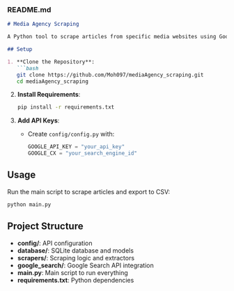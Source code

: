 ### README.md

```markdown
# Media Agency Scraping

A Python tool to scrape articles from specific media websites using Google Custom Search API. Extracts article details, stores them in a SQLite database, and exports to CSV.

## Setup

1. **Clone the Repository**:
   ```bash
   git clone https://github.com/Moh097/mediaAgency_scraping.git
   cd mediaAgency_scraping
   ```

2. **Install Requirements**:
   ```bash
   pip install -r requirements.txt
   ```

3. **Add API Keys**:
   - Create `config/config.py` with:
     ```python
     GOOGLE_API_KEY = "your_api_key"
     GOOGLE_CX = "your_search_engine_id"
     ```

## Usage

Run the main script to scrape articles and export to CSV:
```bash
python main.py
```

## Project Structure

- **config/**: API configuration
- **database/**: SQLite database and models
- **scrapers/**: Scraping logic and extractors
- **google_search/**: Google Search API integration
- **main.py**: Main script to run everything
- **requirements.txt**: Python dependencies
